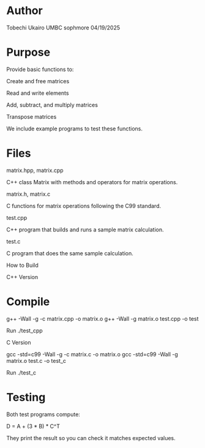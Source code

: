 # Author
Tobechi Ukairo UMBC sophmore 04/19/2025 

# Purpose

Provide basic functions to:

Create and free matrices

Read and write elements

Add, subtract, and multiply matrices

Transpose matrices

We include example programs to test these functions.

# Files

matrix.hpp, matrix.cpp

C++ class Matrix with methods and operators for matrix operations.

matrix.h, matrix.c

C functions for matrix operations following the C99 standard.

test.cpp

C++ program that builds and runs a sample matrix calculation.

test.c

C program that does the same sample calculation.

How to Build

C++ Version

# Compile
 g++ -Wall -g -c matrix.cpp -o matrix.o
 g++ -Wall -g matrix.o test.cpp -o test

 Run
 ./test_cpp

C Version

 gcc -std=c99 -Wall -g -c matrix.c -o matrix.o
 gcc -std=c99 -Wall -g matrix.o test.c -o test_c

 Run
 ./test_c

# Testing

Both test programs compute:

D = A + (3 * B) * C^T

They print the result so you can check it matches expected values.

